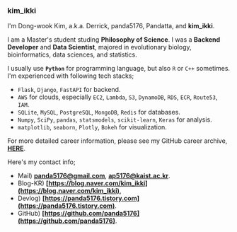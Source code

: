 ### kim_ikki

I'm Dong-wook Kim, a.k.a. Derrick, panda5176, Pandatta, and **kim_ikki**.

I am a Master's student studing **Philosophy of Science**.
I was a **Backend Developer** and **Data Scientist**, majored in evolutionary biology, bioinformatics, data sciences, and statistics.

I usually use **`Python`** for programming language, but also `R` or `C++` sometimes. I'm experienced with following tech stacks;

- `Flask`, `Django`, `FastAPI` for backend.
- `AWS` for clouds, especially `EC2`, `Lambda`, `S3`, `DynamoDB`, `RDS`, `ECR`, `Route53`, `IAM`.
- `SQLite`, `MySQL`, `PostgreSQL`, `MongoDB`, `Redis` for databases.
- `Numpy`, `SciPy`, `pandas`, `statsmodels`, `scikit-learn`, `Keras` for analysis.
- `matplotlib`, `seaborn`, `Plotly`, `Bokeh` for visualization.

For more detailed career information, please see my GitHub career archive, **[HERE](https://github.com/panda5176/panda5176/blob/main/CAREER.md)**.

Here's my contact info;

- Mail) **panda5176@gmail.com**, **ap5176@kaist.ac.kr**.
- Blog-KR) **[https://blog.naver.com/kim_ikki](https://blog.naver.com/kim_ikki)**,
- Devlog) **[https://panda5176.tistory.com](https://panda5176.tistory.com)**.
- GitHub) **[https://github.com/panda5176](https://github.com/panda5176)**.
